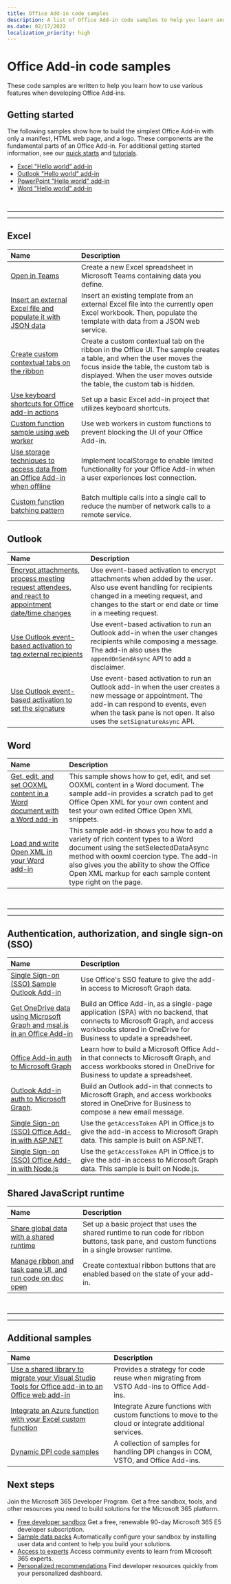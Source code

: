 ```yaml
---
title: Office Add-in code samples
description: A list of Office Add-in code samples to help you learn and build your own add-ins.
ms.date: 02/17/2022
localization_priority: high
---
```


# Office Add-in code samples

These code samples are written to help you learn how to use various features when developing Office Add-ins.

## Getting started

The following samples show how to build the simplest Office Add-in with only a manifest, HTML web page, and a logo. These components are the fundamental parts of an Office Add-in. For additional getting started information, see our [quick starts](../quickstarts/excel-quickstart-jquery.md) and [tutorials](/search/?terms=tutorial&scope=Office%20Add-ins).

- [Excel "Hello world" add-in](https://github.com/OfficeDev/Office-Add-in-samples/tree/main/Samples/hello-world/excel-hello-world)
- [Outlook "Hello world" add-in](https://github.com/OfficeDev/Office-Add-in-samples/tree/main/Samples/hello-world/outlook-hello-world)
- [PowerPoint "Hello world" add-in](https://github.com/OfficeDev/Office-Add-in-samples/tree/main/Samples/hello-world/powerpoint-hello-world)
- [Word "Hello world" add-in](https://github.com/OfficeDev/Office-Add-in-samples/tree/main/Samples/hello-world/word-hello-world)

<br>

---

---

## Excel

| Name                | Description         |
|:--------------------|:--------------------|
| [Open in Teams](https://github.com/OfficeDev/Office-Add-in-samples/tree/main/Samples/excel-open-in-teams) | Create a new Excel spreadsheet in Microsoft Teams containing data you define.|
| [Insert an external Excel file and populate it with JSON data](https://github.com/OfficeDev/Office-Add-in-samples/tree/main/Samples/excel-insert-file)  | Insert an existing template from an external Excel file into the currently open Excel workbook. Then, populate the template with data from a JSON web service. |
| [Create custom contextual tabs on the ribbon](https://github.com/OfficeDev/Office-Add-in-samples/tree/main/Samples/office-contextual-tabs) | Create a custom contextual tab on the ribbon in the Office UI. The sample creates a table, and when the user moves the focus inside the table, the custom tab is displayed. When the user moves outside the table, the custom tab is hidden. |
| [Use keyboard shortcuts for Office add-in actions](https://github.com/OfficeDev/Office-Add-in-samples/tree/main/Samples/excel-keyboard-shortcuts) | Set up a basic Excel add-in project that utilizes keyboard shortcuts. |
| [Custom function sample using web worker](https://github.com/OfficeDev/Office-Add-in-samples/tree/main/Excel-custom-functions/web-worker) | Use web workers in custom functions to prevent blocking the UI of your Office Add-in. |
| [Use storage techniques to access data from an Office Add-in when offline](https://github.com/OfficeDev/Office-Add-in-samples/tree/main/Samples/Excel.OfflineStorageAddin) | Implement localStorage to enable limited functionality for your Office Add-in when a user experiences lost connection. |
| [Custom function batching pattern](https://github.com/OfficeDev/Office-Add-in-samples/tree/main/Excel-custom-functions/Batching)| Batch multiple calls into a single call to reduce the number of network calls to a remote service.|

## Outlook

| Name                | Description         |
|:--------------------|:--------------------|
| [Encrypt attachments, process meeting request attendees, and react to appointment date/time changes](https://github.com/OfficeDev/PnP-OfficeAddins/tree/main/Samples/outlook-encrypt-attachments) | Use event-based activation to encrypt attachments when added by the user. Also use event handling for recipients changed in a meeting request, and changes to the start or end date or time in a meeting request. |
| [Use Outlook event-based activation to tag external recipients](https://github.com/OfficeDev/Office-Add-in-samples/tree/main/Samples/outlook-tag-external) | Use event-based activation to run an Outlook add-in when the user changes recipients while composing a message. The add-in also uses the `appendOnSendAsync` API to add a disclaimer. |
| [Use Outlook event-based activation to set the signature](https://github.com/OfficeDev/Office-Add-in-samples/tree/main/Samples/outlook-set-signature) | Use event-based activation to run an Outlook add-in when the user creates a new message or appointment. The add-in can respond to events, even when the task pane is not open. It also uses the `setSignatureAsync` API. |

## Word

| Name                | Description         |
|:--------------------|:--------------------|
| [Get, edit, and set OOXML content in a Word document with a Word add-in](https://github.com/OfficeDev/Office-Add-in-samples/tree/main/Samples/word-add-in-get-set-edit-openxml) | This sample shows how to get, edit, and set OOXML content in a Word document. The sample add-in provides a scratch pad to get Office Open XML for your own content and test your own edited Office Open XML snippets.|
| [Load and write Open XML in your Word add-in](https://github.com/OfficeDev/Office-Add-in-samples/tree/main/Samples/word-add-in-load-and-write-open-xml)  | This sample add-in shows you how to add a variety of rich content types to a Word document using the setSelectedDataAsync method with ooxml coercion type. The add-in also gives you the ability to show the Office Open XML markup for each sample content type right on the page. |

<br>

---

---

## Authentication, authorization, and single sign-on (SSO)

| Name                | Description         |
|:--------------------|:--------------------|
| [Single Sign-on (SSO) Sample Outlook Add-in](https://github.com/OfficeDev/Office-Add-in-samples/tree/main/Samples/auth/Outlook-Add-in-SSO) | Use Office's SSO feature to give the add-in access to Microsoft Graph data.|
| [Get OneDrive data using Microsoft Graph and msal.js in an Office Add-in](https://github.com/OfficeDev/Office-Add-in-samples/tree/main/Samples/auth/Office-Add-in-Microsoft-Graph-React) | Build an Office Add-in, as a single-page application (SPA) with no backend, that connects to Microsoft Graph, and access workbooks stored in OneDrive for Business to update a spreadsheet.  |
| [Office Add-in auth to Microsoft Graph](https://github.com/OfficeDev/Office-Add-in-samples/tree/main/Samples/auth/Office-Add-in-Microsoft-Graph-ASPNET) | Learn how to build a Microsoft Office Add-in that connects to Microsoft Graph, and access workbooks stored in OneDrive for Business to update a spreadsheet. |
| [Outlook Add-in auth to Microsoft Graph](https://github.com/OfficeDev/Office-Add-in-samples/tree/main/Samples/auth/Outlook-Add-in-Microsoft-Graph-ASPNET). | Build an Outlook add-in that connects to Microsoft Graph, and access workbooks stored in OneDrive for Business to compose a new email message. |
| [Single Sign-on (SSO) Office Add-in with ASP.NET](https://github.com/OfficeDev/Office-Add-in-samples/tree/main/Samples/auth/Office-Add-in-ASPNET-SSO) | Use the `getAccessToken` API in Office.js to give the add-in access to Microsoft Graph data. This sample is built on ASP.NET. |
| [Single Sign-on (SSO) Office Add-in with Node.js](https://github.com/OfficeDev/Office-Add-in-samples/tree/main/Samples/auth/Office-Add-in-NodeJS-SSO) | Use the `getAccessToken` API in Office.js to give the add-in access to Microsoft Graph data. This sample is built on Node.js.|

## Shared JavaScript runtime

| Name                | Description         |
|:--------------------|:--------------------|
| [Share global data with a shared runtime](https://github.com/OfficeDev/Office-Add-in-samples/tree/main/Samples/excel-shared-runtime-global-state) | Set up a basic project that uses the shared runtime to run code for ribbon buttons, task pane, and custom functions in a single browser runtime. |
| [Manage ribbon and task pane UI, and run code on doc open](https://github.com/OfficeDev/Office-Add-in-samples/tree/main/Samples/excel-shared-runtime-scenario) | Create contextual ribbon buttons that are enabled based on the state of your add-in. |

<br>

---

---

## Additional samples

| Name                | Description         |
|:--------------------|:--------------------|
| [Use a shared library to migrate your Visual Studio Tools for Office add-in to an Office web add-in](https://github.com/OfficeDev/Office-Add-in-samples/tree/main/Samples/VSTO-shared-code-migration) | Provides a strategy for code reuse when migrating from VSTO Add-ins to Office Add-ins. |
| [Integrate an Azure function with your Excel custom function](https://github.com/OfficeDev/Office-Add-in-samples/tree/main/Excel-custom-functions/AzureFunction) | Integrate Azure functions with custom functions to move to the cloud or integrate additional services. |
| [Dynamic DPI code samples](https://github.com/OfficeDev/Office-Add-in-samples/tree/main/Samples/dynamic-dpi) | A collection of samples for handling DPI changes in COM, VSTO, and Office Add-ins. |

## Next steps

Join the Microsoft 365 Developer Program. Get a free sandbox, tools, and other resources you need to build solutions for the Microsoft 365 platform.

- [Free developer sandbox](https://developer.microsoft.com/microsoft-365/dev-program#Subscription) Get a free, renewable 90-day Microsoft 365 E5 developer subscription.
- [Sample data packs](https://developer.microsoft.com/microsoft-365/dev-program#Sample) Automatically configure your sandbox by installing user data and content to help you build your solutions.
- [Access to experts](https://developer.microsoft.com/microsoft-365/dev-program#Experts) Access community events to learn from Microsoft 365 experts.
- [Personalized recommendations](https://developer.microsoft.com/microsoft-365/dev-program#Recommendations) Find developer resources quickly from your personalized dashboard.
